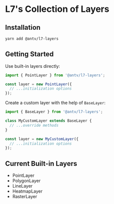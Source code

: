 # L7's Collection of Layers

## Installation

```bash
yarn add @antv/l7-layers
```

## Getting Started

Use built-in layers directly:

```typescript
import { PointLayer } from '@antv/l7-layers';

const layer = new PointLayer({
  // ...initialization options
});
```

Create a custom layer with the help of `BaseLayer`:

```typescript
import { BaseLayer } from '@antv/l7-layers';

class MyCustomLayer extends BaseLayer {
  // ...override methods
}

const layer = new MyCustomLayer({
  // ...initialization options
});
```

## Current Built-in Layers

- PointLayer
- PolygonLayer
- LineLayer
- HeatmapLayer
- RasterLayer
